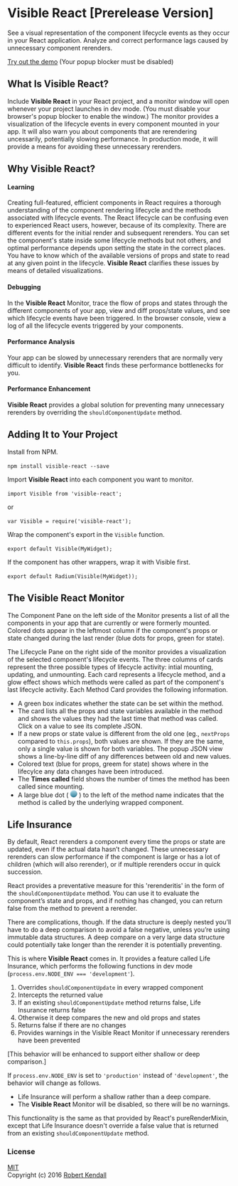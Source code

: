 # Visible React [Prerelease Version]

See a visual representation of the component lifecycle events as they occur in your React application. Analyze and correct performance lags caused by unnecessary component rerenders.

[Try out the demo](https://rawgit.com/rkendall/visible-react/master/demo/dist/demo.html)
(Your popup blocker must be disabled)

## What Is Visible React?

Include **Visible React** in your React project, and a monitor window will open whenever your project launches in dev mode. (You must disable your browser's popup blocker to enable the window.) The monitor provides a visualization of the lifecycle events in every component mounted in your app. It will also warn you about components that are rerendering uncessarily, potentially slowing performance. In production mode, it will provide a means for avoiding these unnecessary rerenders.

## Why Visible React?

#### Learning

Creating full-featured, efficient components in React requires a thorough understanding of the component rendering lifecycle and the methods associated with lifecycle events. The React lifecycle can be confusing even to experienced React users, however, because of its complexity. There are different events for the initial render and subsequent rerenders. You can set the component's state inside some lifecycle methods but not others, and optimal performance depends upon setting the state in the correct places. You have to know which of the available versions of props and state to read at any given point in the lifecycle. **Visible React** clarifies these issues by means of detailed visualizations.

#### Debugging

In the **Visible React** Monitor, trace the flow of props and states through the different components of your app, view and diff props/state values, and see which lifecycle events have been triggered. In the browser console, view a log of all the lifecycle events triggered by your components.

#### Performance Analysis 
Your app can be slowed by unnecessary rerenders that are normally very difficult to identify. **Visible React** finds these performance bottlenecks for you.

#### Performance Enhancement

**Visible React** provides a global solution for preventing many unnecessary rerenders by overriding the `shouldComponentUpdate` method.

## Adding It to Your Project

Install from NPM.

`npm install visible-react --save`

Import **Visible React** into each component you want to monitor.

`import Visible from 'visible-react';`

or

`var Visible = require('visible-react');`

Wrap the component's export in the `Visible` function.
 
`export default Visible(MyWidget);`

If the component has other wrappers, wrap it with Visible first.

`export default Radium(Visible(MyWidget));`


## The Visible React Monitor

The Component Pane on the left side of the Monitor presents a list of all the components in your app that are currently or were formerly mounted. Colored dots appear in the leftmost column if the component's props or state changed during the last render (blue dots for props, green for state).

The Lifecycle Pane on the right side of the monitor provides a visualization of the selected component's lifecycle events. The three columns of cards represent the three possible types of lifecycle activity: intial mounting, updating, and unmounting. Each card represents a lifecycle method, and a glow effect shows which methods were called as part of the component's last lifecycle activity. Each Method Card provides the following information.

* A green box indicates whether the state can be set within the method.
* The card lists all the props and state variables available in the method and shows the values they had the last time that method was called. Click on a value to see its complete JSON.
* If a new props or state value is different from the old one (eg., `nextProps` compared to `this.props`), both values are shown. If they are the same, only a single value is shown for both variables. The popup JSON view shows a line-by-line diff of any differences between old and new values.
* Colored text (blue for props, greem for state) shows where in the lifecylce any data changes have been introduced.
* The **Times called** field shows the number of times the method has been called since mounting.
* A large blue dot ( ![icon showing that method exists](images/blue-dot.png) ) to the left of the method name indicates that the method is called by the underlying wrapped component.

## Life Insurance

By default, React rerenders a component every time the props or state are updated, even if the actual data hasn’t changed. These unnecessary rerenders can slow performance if the component is large or has a lot of children (which will also rerender), or if multiple rerenders occur in quick succession.

React provides a preventative measure for this 'rerenderitis' in the form of the `shouldComponentUpdate` method. You can use it to evaluate the component’s state and props, and if nothing has changed, you can return false from the method to prevent a rerender.

There are complications, though. If the data structure is deeply nested you’ll have to do a deep comparison to avoid a false negative, unless you’re using immutable data structures. A deep compare on a very large data structure could potentially take longer than the rerender it is potentially preventing.

This is where **Visible React** comes in. It provides a feature called Life Insurance, which performs the following functions in dev mode (`process.env.NODE_ENV === 'development'`).

1. Overrides `shouldComponentUpdate` in every wrapped component
1. Intercepts the returned value
1. If an existing `shouldComponentUpdate` method returns false, Life Insurance returns false
1. Otherwise it deep compares the new and old props and states
1. Returns false if there are no changes
1. Provides warnings in the Visible React Monitor if unnecessary rerenders have been prevented

[This behavior will be enhanced to support either shallow or deep comparison.]

If `process.env.NODE_ENV` is set to `'production'` instead of `'development'`, the behavior will change as follows.

* Life Insurance will perform a shallow rather than a deep compare.
* The **Visible React** Monitor will be disabled, so there will be no warnings.
 
This functionality is the same as that provided by React's pureRenderMixin, except that Life Insurance doesn't override a false value that is returned from an existing `shouldComponentUpdate` method.

### License

[MIT](LICENSE)  
Copyright (c) 2016 [Robert Kendall](http://robertkendall.com)